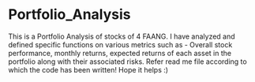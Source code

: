 # Portfolio_Analysis
This is a Portfolio Analysis of stocks of 4 FAANG. I have analyzed and defined specific functions on various metrics such as - Overall stock performance, monthly returns, expected returns of each asset in the portfolio along with their associated risks. Refer read me file according to which the code has been written! Hope it helps :)
